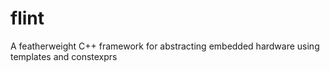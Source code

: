 flint
=====

A featherweight C++ framework for abstracting embedded hardware using templates and constexprs
